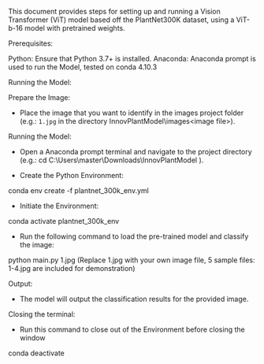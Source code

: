 This document provides steps for setting up and running a Vision Transformer (ViT) model based off the PlantNet300K dataset, using a ViT-b-16 model with pretrained weights.

Prerequisites:

Python: Ensure that Python 3.7+ is installed. 
Anaconda: Anaconda prompt is used to run the Model, tested on conda 4.10.3

Running the Model:

Prepare the Image:
   - Place the image that you want to identify in the images project folder (e.g.: `1.jpg` in the directory InnovPlantModel\images\<image file>).

Running the Model:
   - Open a Anaconda prompt terminal and navigate to the project directory (e.g.: cd C:\Users\master\Downloads\InnovPlantModel ).

   - Create the Python Environment: 
   
   conda env create -f plantnet_300k_env.yml

   - Initiate the Environment: 
   
   conda activate plantnet_300k_env

   - Run the following command to load the pre-trained model and classify the image:

  python main.py 1.jpg 
  (Replace 1.jpg with your own image file, 5 sample files: 1-4.jpg are included for demonstration)


Output:
   - The model will output the classification results for the provided image.

Closing the terminal:

   - Run this command to close out of the Environment before closing the window

conda deactivate

